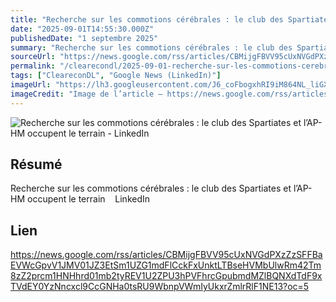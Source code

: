 ```yaml
---
title: "Recherche sur les commotions cérébrales : le club des Spartiates et l’AP-HM occupent le terrain - LinkedIn"
date: "2025-09-01T14:55:30.000Z"
publishedDate: "1 septembre 2025"
summary: "Recherche sur les commotions cérébrales : le club des Spartiates et l’AP-HM occupent le terrain &nbsp;&nbsp; LinkedIn"
sourceUrl: "https://news.google.com/rss/articles/CBMijgFBVV95cUxNVGdPXzZzSFFBaEVWcGpvV1JMV01JZ3EtSm1UZG1mdFlCckFxUnktLTBseHVMbUlwRm42Tm8zZ2prcm1HNHhrd01mb2tyREV1U2ZPU3hPVFhrcGpubmdMZlBQNXdTdF9xTVdEY0YzNncxcl9CcGNHa0tsRU9WbnpVWmIyUkxrZmlrRlF1NE13?oc=5"
permalink: "/clearecondl/2025-09-01-recherche-sur-les-commotions-cerebrales-le-club-des-spartiates-et-lap-hm-occupen"
tags: ["CleareconDL", "Google News (LinkedIn)"]
imageUrl: "https://lh3.googleusercontent.com/J6_coFbogxhRI9iM864NL_liGXvsQp2AupsKei7z0cNNfDvGUmWUy20nuUhkREQyrpY4bEeIBuc=s0-w300"
imageCredit: "Image de l’article — https://news.google.com/rss/articles/CBMijgFBVV95cUxNVGdPXzZzSFFBaEVWcGpvV1JMV01JZ3EtSm1UZG1mdFlCckFxUnktLTBseHVMbUlwRm42Tm8zZ2prcm1HNHhrd01mb2tyREV1U2ZPU3hPVFhrcGpubmdMZlBQNXdTdF9xTVdEY0YzNncxcl9CcGNHa0tsRU9WbnpVWmIyUkxrZmlrRlF1NE13?oc=5"
---
```


![Recherche sur les commotions cérébrales : le club des Spartiates et l’AP-HM occupent le terrain - LinkedIn](https://lh3.googleusercontent.com/J6_coFbogxhRI9iM864NL_liGXvsQp2AupsKei7z0cNNfDvGUmWUy20nuUhkREQyrpY4bEeIBuc=s0-w300)

## Résumé

Recherche sur les commotions cérébrales : le club des Spartiates et l’AP-HM occupent le terrain &nbsp;&nbsp; LinkedIn

## Lien

https://news.google.com/rss/articles/CBMijgFBVV95cUxNVGdPXzZzSFFBaEVWcGpvV1JMV01JZ3EtSm1UZG1mdFlCckFxUnktLTBseHVMbUlwRm42Tm8zZ2prcm1HNHhrd01mb2tyREV1U2ZPU3hPVFhrcGpubmdMZlBQNXdTdF9xTVdEY0YzNncxcl9CcGNHa0tsRU9WbnpVWmIyUkxrZmlrRlF1NE13?oc=5
